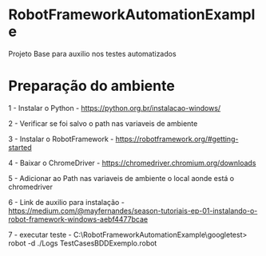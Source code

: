 # RobotFrameworkAutomationExample
Projeto Base para auxilio nos testes automatizados

# Preparação do ambiente 

1 - Instalar o Python - https://python.org.br/instalacao-windows/

2 - Verificar se foi salvo o path nas variaveis de ambiente 

3 - Instalar o RobotFramework - https://robotframework.org/#getting-started

4 - Baixar o ChromeDriver - https://chromedriver.chromium.org/downloads

5 - Adicionar ao Path nas variaveis de ambiente o local aonde está o chromedriver

6 - Link de auxilio para instalação - https://medium.com/@mayfernandes/season-tutoriais-ep-01-instalando-o-robot-framework-windows-aebf4477bcae

7 - executar teste - C:\RobotFrameworkAutomationExample\googletest> robot -d ./Logs TestCasesBDDExemplo.robot
